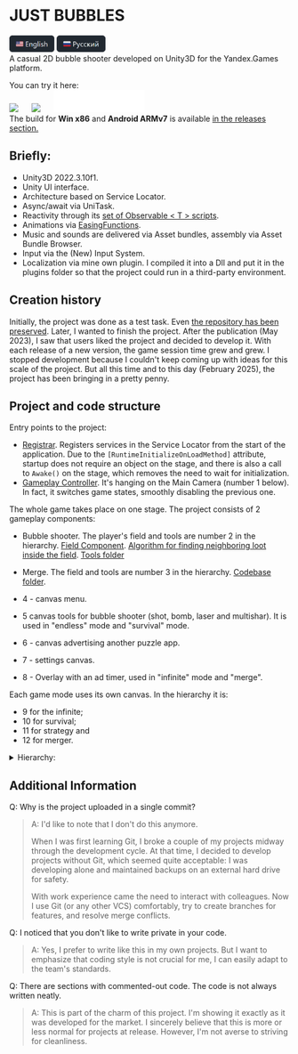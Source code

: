 # JUST BUBBLES
[<img src="GithubImages/eng.png" height="30"/>](/Readme.md)
[<img src="GithubImages/rus.png" height="30"/>](/Readme_ru.md)
<br>A casual 2D bubble shooter developed on Unity3D for the Yandex.Games platform.

You can try it here:
<br><a href="https://yandex.com/games/app/225752" title="Yandex Games"><img src="https://yastatic.net/s3/games-static/static-data/images/single-logo/yandex_games_games_en_white.svg" style="height:40px; margin-right: 20px;"></a>
<a href="https://dan398.itch.io/justbubbles" title="Itch.io"><img src="https://static.itch.io/images/badge.svg" style="height:40px; margin-right: 20px;"></a>
<a href="https://github.com/Dan0398/JustBubbles" title="GitHub"><img src="GithubImages/GitHub_Lockup_Light.svg" height="40"></a>
<br>The build for **Win x86** and **Android ARMv7** is available [in the releases section.](https://github.com/Dan0398/JustBubbles/releases/tag/V1.2)
## Briefly:
- Unity3D 2022.3.10f1.
- Unity UI interface.
- Architecture based on Service Locator.
- Async/await via UniTask.
- Reactivity through its [set of Observable < T > scripts](/Assets/Scripts/Utils/Observable/).
- Animations via [EasingFunctions](/Assets/Scripts/EasingFunctions.cs).
- Music and sounds are delivered via Asset bundles, assembly via Asset Bundle Browser.
- Input via the (New) Input System.
- Localization via mine own plugin. I compiled it into a Dll and put it in the plugins folder so that the project could run in a third-party environment.

## Creation history
Initially, the project was done as a test task. Even [the repository has been preserved](https://github.com/Dan0398/BubbleShooter ). Later, I wanted to finish the project. After the publication (May 2023), I saw that users liked the project and decided to develop it. With each release of a new version, the game session time grew and grew. I stopped development because I couldn't keep coming up with ideas for this scale of the project. But all this time and to this day (February 2025), the project has been bringing in a pretty penny.

## Project and code structure
Entry points to the project:
- [Registrar](/Assets/Scripts/Services/DI/Registrar.cs). Registers services in the Service Locator from the start of the application. Due to the `[RuntimeInitializeOnLoadMethod]` attribute, startup does not require an object on the stage, and there is also a call to `Awake()` on the stage, which removes the need to wait for initialization.
- [Gameplay Controller](/Assets/Scripts/Gameplay/Controller.cs). It's hanging on the Main Camera (number 1 below). In fact, it switches game states, smoothly disabling the previous one.

The whole game takes place on one stage.
The project consists of 2 gameplay components: 
- Bubble shooter. The player's field and tools are number 2 in the hierarchy. [Field Component](Assets/Scripts/Gameplay/Field/BubbleField.cs). [Algorithm for finding neighboring loot inside the field](Assets/Scripts/Gameplay/Field/NeighborPlaces.cs). [Tools folder](Assets/Scripts/Gameplay/Instruments/)
- Merge. The field and tools are number 3 in the hierarchy. [Codebase folder](Assets\Scripts\Gameplay\Merge).

- 4 - canvas menu. 
- 5 canvas tools for bubble shooter (shot, bomb, laser and multishar). It is used in "endless" mode and "survival" mode.
- 6 - canvas advertising another puzzle app. 
- 7 - settings canvas. 
- 8 - Overlay with an ad timer, used in "infinite" mode and "merge".

Each game mode uses its own canvas. In the hierarchy it is:
- 9 for the infinite;
- 10 for survival;
- 11 for strategy and
- 12 for merger.

<details>
<summary>Hierarchy:</summary>
<img src="GithubImages/Hierarchy.png" alt="Hierarchy" style="width: 200px; margin-right: 20px;">
</details>

## Additional Information
Q: Why is the project uploaded in a single commit?
>A: I'd like to note that I don't do this anymore. 
>
>When I was first learning Git, I broke a couple of my projects midway through the development cycle. At that time, I decided to develop projects without Git, which seemed quite acceptable: I was developing alone and maintained backups on an external hard drive for safety.
>
>With work experience came the need to interact with colleagues. Now I use Git (or any other VCS) comfortably, try to create branches for features, and resolve merge conflicts. 

Q: I noticed that you don't like to write private in your code.
>A: Yes, I prefer to write like this in my own projects. But I want to emphasize that coding style is not crucial for me, I can easily adapt to the team's standards. 

Q: There are sections with commented-out code. The code is not always written neatly.
>A: This is part of the charm of this project. I'm showing it exactly as it was developed for the market. I sincerely believe that this is more or less normal for projects at release. However, I'm not averse to striving for cleanliness. 